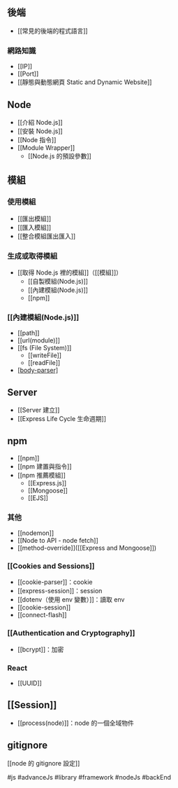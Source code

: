 ## 後端
- [[常見的後端的程式語言]]

### 網路知識
- [[IP]]
- [[Port]]
- [[靜態與動態網頁 Static and Dynamic Website]]

## Node
- [[介紹 Node.js]]
- [[安裝 Node.js]]
- [[Node 指令]]
- [[Module Wrapper]]
	- [[Node.js 的預設參數]]

## 模組
### 使用模組
- [[匯出模組]]
- [[匯入模組]]
- [[整合模組匯出匯入]]

### 生成或取得模組
- [[取得 Node.js 裡的模組]]（[[模組]]）
	- [[自製模組(Node.js)]]
	- [[內建模組(Node.js)]]
	- [[npm]]

### [[內建模組(Node.js)]]
- [[path]]
- [[url(module)]]
- [[fs (File System)]]
	- [[writeFile]]
	- [[readFile]]
- [[body-parser]](不確定是不是內建的)

## Server
- [[Server 建立]]
- [[Express Life Cycle 生命週期]]

## npm
- [[npm]]
- [[npm 建置與指令]]
- [[npm 推薦模組]]
	- [[Express.js]]
	- [[Mongoose]]
	- [[EJS]]
	
### 其他
- [[nodemon]]
- [[Node to API - node fetch]]
- [[method-override]]([[Express and Mongoose]])

### [[Cookies and Sessions]]
- [[cookie-parser]]：cookie
- [[express-session]]：session
- [[dotenv（使用 env 變數）]]：讀取 env
- [[cookie-session]]
- [[connect-flash]]

### [[Authentication and Cryptography]]
- [[bcrypt]]：加密

### React
- [[UUID]]


## [[Session]]
- [[process(node)]]：node 的一個全域物件

## gitignore
[[node 的 gitignore 設定]]

#js #advanceJs #library #framework #nodeJs #backEnd